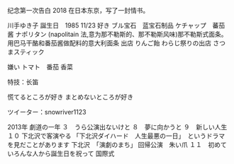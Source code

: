 纪念第一次告白
2018 在日本东京，写了一封情书。

川手ゆき子
誕生日　1985 11/23
好き
ブル宝石　蓝宝石制品
ケチャップ　蕃茄酱
ナポリタン (napolitain 法,意为那不勒斯的、那不勒斯风味)那不勒斯式面条。用巴马干酪和番茄酱做配料的意大利面条
出店
りんご飴
わらじ祭りの出店
さつまスティック

嫌い 
トマト　番茄
香菜

特技：长笛

慌てるところが好き
まとめないところが好き

ツイーター：snowriver1123

2013年
劇道の一年
３　うら公演出ないけと
８　夢に向かうと
９　新しい人生
１０ 下北沢で客演やる
「下北沢ダイハード　人生最悪の一日」　というドラマを見だことがあります
下北沢　「演劇のまち」
        回帰公演　朱い爪
１１　初めていろんな人から誕生日を祝って
国際式
